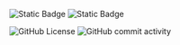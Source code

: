 ![Static Badge](https://img.shields.io/badge/Just_For_My_Testing-red?style=for-the-badge&logo=github)
![Static Badge](https://img.shields.io/badge/Just_For_My_Testing-blue?style=for-the-badge&logo=github)

![GitHub License](https://img.shields.io/github/license/coderOwk/Just-For-My-Testing?style=for-the-badge)
![GitHub commit activity](https://img.shields.io/github/commit-activity/t/coderOwk/Just-For-My-Testing?style=for-the-badge&logo=c&logoColor=green&labelColor=white&color=red)

